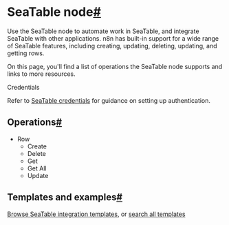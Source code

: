 [](https://github.com/n8n-io/n8n-docs/edit/main/docs/integrations/builtin/app-nodes/n8n-nodes-base.seatable.md "Edit this page")

# SeaTable node[#](#seatable-node "Permanent link")

Use the SeaTable node to automate work in SeaTable, and integrate SeaTable with other applications. n8n has built-in support for a wide range of SeaTable features, including creating, updating, deleting, updating, and getting rows.

On this page, you'll find a list of operations the SeaTable node supports and links to more resources.

Credentials

Refer to [SeaTable credentials](../../credentials/seatable/) for guidance on setting up authentication.

## Operations[#](#operations "Permanent link")

*   Row
    *   Create
    *   Delete
    *   Get
    *   Get All
    *   Update

## Templates and examples[#](#templates-and-examples "Permanent link")

[Browse SeaTable integration templates](https://n8n.io/integrations/seatable/), or [search all templates](https://n8n.io/workflows/)